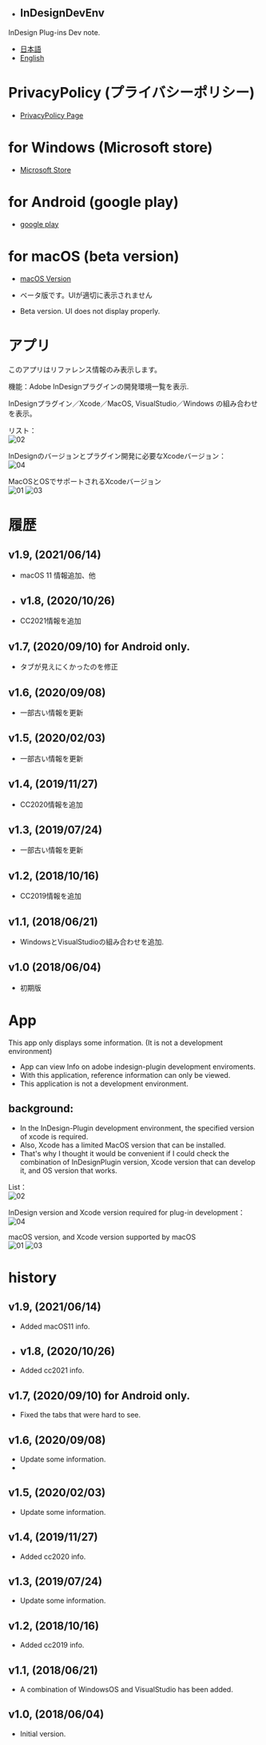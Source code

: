 * ## InDesignDevEnv
InDesign Plug-ins Dev note.

- [日本語](#アプリ)
- [English](#App)


# PrivacyPolicy (プライバシーポリシー)

- [PrivacyPolicy Page](./privacypolicy.md)


# for Windows  (Microsoft store)

- [Microsoft Store](https://www.microsoft.com/ja-jp/p/indesigndevenv/9n30mhl1htf9)

# for Android (google play)

- [google play](https://play.google.com/store/apps/details?id=io.github.mimemo.InDesignDevEnv)


# for macOS (beta version)

- [macOS Version](./mac/readme.md)

- ベータ版です。UIが適切に表示されません
- Beta version. UI does not display properly.


# アプリ

このアプリはリファレンス情報のみ表示します。

機能：Adobe InDesignプラグインの開発環境一覧を表示.

InDesignプラグイン／Xcode／MacOS, VisualStudio／Windows の組み合わせを表示。

リスト：  
![02](./images/02.png)

InDesignのバージョンとプラグイン開発に必要なXcodeバージョン：  
![04](./images/04.png)

MacOSとOSでサポートされるXcodeバージョン  
![01](./images/01.png)
![03](./images/03.png)

# 履歴

## v1.9,  (2021/06/14)
- macOS 11 情報追加、他

- ## v1.8,  (2020/10/26)
- CC2021情報を追加

## v1.7,  (2020/09/10) for Android only.
- タブが見えにくかったのを修正

## v1.6,  (2020/09/08)
- 一部古い情報を更新

## v1.5,  (2020/02/03)
- 一部古い情報を更新

## v1.4,  (2019/11/27)
- CC2020情報を追加

## v1.3,  (2019/07/24)
- 一部古い情報を更新

## v1.2,  (2018/10/16)
- CC2019情報を追加

## v1.1,  (2018/06/21)
- WindowsとVisualStudioの組み合わせを追加.

## v1.0 (2018/06/04)
- 初期版


# App

This app only displays some information. (It is not a development environment)

- App can view Info on adobe indesign-plugin development enviroments.
- With this application, reference information can only be viewed.
- This application is not a development environment.

## background:
- In the InDesign-Plugin development environment, the specified version of xcode is required.
- Also, Xcode has a limited MacOS version that can be installed.
- That's why I thought it would be convenient if I could check the combination of InDesignPlugin version, Xcode version that can develop it, and OS version that works.

List：  
![02](./images/02.png) 

InDesign version and Xcode version required for plug-in development：  
![04](./images/04.png)

macOS version, and Xcode version supported by macOS  
![01](./images/01.png)
![03](./images/03.png)

# history

## v1.9,  (2021/06/14)
- Added macOS11 info.
- ## v1.8,  (2020/10/26)
- Added cc2021 info.

## v1.7,  (2020/09/10) for Android only.
- Fixed the tabs that were hard to see.

## v1.6,  (2020/09/08)
- Update some information.
- 
## v1.5,  (2020/02/03)
- Update some information.

## v1.4,  (2019/11/27)
- Added cc2020 info.

## v1.3,  (2019/07/24)
- Update some information.

## v1.2,  (2018/10/16)
- Added cc2019 info.

## v1.1,  (2018/06/21)
- A combination of WindowsOS and VisualStudio has been added.

## v1.0,  (2018/06/04)
- Initial version.